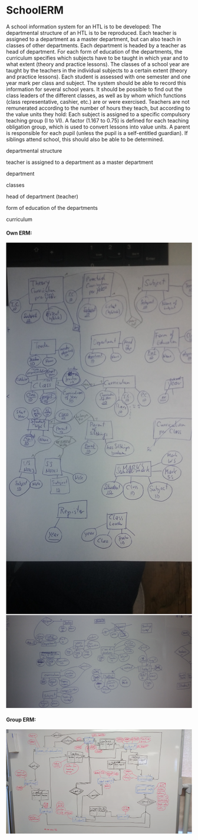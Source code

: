 # SchoolERM

A school information system for an HTL is to be developed:
The departmental structure of an HTL is to be reproduced. Each teacher is assigned 
to a department as a master department, but can also teach in classes of other departments. 
Each department is headed by a teacher as head of department.
For each form of education of the departments, the curriculum specifies which subjects 
have to be taught in which year and to what extent (theory and practice lessons).
The classes of a school year are taught by the teachers in the individual subjects to a 
certain extent (theory and practice lessons). Each student is assessed with one semester 
and one year mark per class and subject. The system should be able to record this 
information for several school years.
It should be possible to find out the class leaders of the different classes, 
as well as by whom which functions (class representative, cashier, etc.) are or 
were exercised.
Teachers are not remunerated according to the number of hours they teach, but 
according to the value units they hold: Each subject is assigned to a specific 
compulsory teaching group (I to VI). A factor (1.167 to 0.75) is defined for 
each teaching obligation group, which is used to convert lessons into value units.
A parent is responsible for each pupil (unless the pupil is a self-entitled 
guardian). If siblings attend school, this should also be able to be determined.


departmental structure

teacher is assigned to a department as a master department

department

classes

head of department (teacher)

form of education of the departments

curriculum



#### Own ERM:

![Own ERM](school_erm01.jpg)
![Own ERM](school_erm02.jpg)

#### Group ERM:

![Own ERM](school_ERM_group.png)